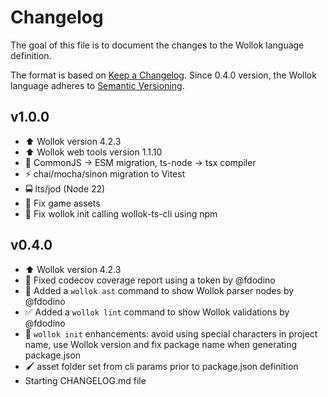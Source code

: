 
# Changelog

The goal of this file is to document the changes to the Wollok language definition.

The format is based on [Keep a Changelog](https://keepachangelog.com/en/1.0.0/).
Since 0.4.0 version, the Wollok language adheres to [Semantic Versioning](https://semver.org/spec/v2.0.0.html).

## v1.0.0

- ⬆️ Wollok version 4.2.3
- ⬆️ Wollok web tools version 1.1.10
- 🧬 CommonJS -> ESM migration, ts-node -> tsx compiler
- ⚡ chai/mocha/sinon migration to Vitest
- 🚍 lts/jod (Node 22)
- 🐛 Fix game assets
- 🌌 Fix wollok init calling wollok-ts-cli using npm


## v0.4.0

- ⬆️ Wollok version 4.2.3
- 🚥 Fixed codecov coverage report using a token by @fdodino
- 🌲 Added a `wollok ast` command to show Wollok parser nodes by @fdodino
- ✅ Added a `wollok lint` command to show Wollok validations by @fdodino
- 🌌 `wollok init` enhancements: avoid using special characters in project name, use Wollok version and fix package name when generating package.json
- 🖌️ asset folder set from cli params prior to package.json definition
- Starting CHANGELOG.md file